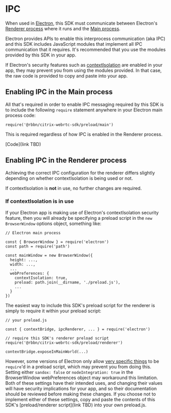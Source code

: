 [COPYRIGHT © 2024 RIBBON COMMUNICATIONS OPERATING COMPANY, INC. ALL RIGHTS RESERVED]: #

# IPC

When used in [Electron](https://www.electronjs.org/), this SDK must communicate between Electron's [Renderer process](https://www.electronjs.org/docs/latest/glossary#renderer-process) where it runs and the [Main process](https://www.electronjs.org/docs/latest/glossary#main-process).

Electron provides APIs to enable this interprocess communication (aka IPC) and this SDK includes JavaScript modules that implement all IPC communication that it requires. It's recommended that you use the modules provided by this SDK in your app.

If Electron's security features such as [contextIsolation](https://www.electronjs.org/docs/latest/tutorial/security#3-enable-context-isolation) are enabled in your app, they may prevent you from using the modules provided. In that case, the raw code is provided to copy and paste into your app.

## Enabling IPC in the Main process

All that's required in order to enable IPC messaging required by this SDK is to include the following `require` statement anywhere in your Electron main process code:

`require('@rbbn/citrix-webrtc-sdk/preload/main')`

This is required regardless of how IPC is enabled in the Renderer process.

[Code](link TBD)

## Enabling IPC in the Renderer process

Achieving the correct IPC configuration for the renderer differs slightly depending on whether contextIsolation is being used or not.

If contextIsolation is **not** in use, no further changes are required.

### If contextIsolation is in use

If your Electron app is making use of Electron's contextIsolation security feature, then you will already be specifying a preload script in the `new BrowserWindow` options object, something like:

```
// Electron main process

const { BrowserWindow } = require('electron')
const path = require('path')

const mainWindow = new BrowserWindow({
  height: ...,
  width: ...,
  ...
  webPreferences: {
    contextIsolation: true,
    preload: path.join(__dirname, './preload.js'),
    ...
  }
})
```

The easiest way to include this SDK's preload script for the renderer is simply to require it within your preload script:

```
// your preload.js

const { contextBridge, ipcRenderer, ... } = require('electron')

// require this SDK's renderer preload script
require('@rbbn/citrix-webrtc-sdk/preload/renderer')

contextBridge.exposeInMainWorld(...)
```

However, some versions of Electron only allow [very specific things](https://www.electronjs.org/docs/latest/tutorial/sandbox#preload-scripts) to be `require`'d in a preload script, which may prevent you from doing this. Setting either `sandox: false` or `nodeIntegration: true` in the BrowserWindow webPreferences object may workaround this limitation. Both of these settings have their intended uses, and changing their values will have security implications for your app, and so their documentation should be reviewed before making these changes. If you choose not to implement either of these settings, copy and paste the contents of this SDK's [preload/renderer script](link TBD) into your own preload.js.


